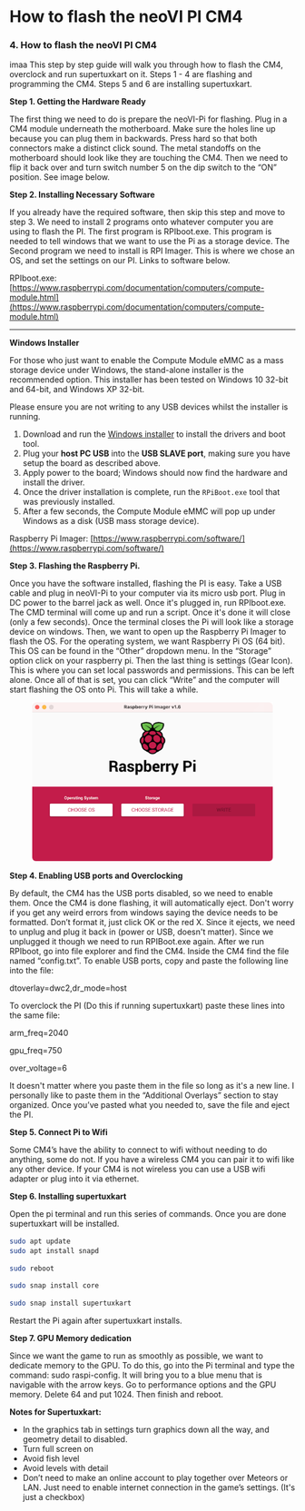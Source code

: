 # How to flash the neoVI PI CM4

### 4. How to flash the neoVI PI CM4

imaa This step by step guide will walk you through how to flash the CM4, overclock and run supertuxkart on it. Steps 1 - 4 are flashing and programming the CM4. Steps 5 and 6 are installing supertuxkart.

**Step 1. Getting the Hardware Ready**

The first thing we need to do is prepare the neoVI-Pi for flashing. Plug in a CM4 module underneath the motherboard. Make sure the holes line up because you can plug them in backwards. Press hard so that both connectors make a distinct click sound. The metal standoffs on the motherboard should look like they are touching the CM4. Then we need to flip it back over and turn switch number 5 on the dip switch to the “ON” position. See image below.

**Step 2. Installing Necessary Software**

If you already have the required software, then skip this step and move to step 3. We need to install 2 programs onto whatever computer you are using to flash the PI. The first program is RPIboot.exe. This program is needed to tell windows that we want to use the Pi as a storage device. The Second program we need to install is RPI Imager. This is where we chose an OS, and set the settings on our PI. Links to software below.

RPIboot.exe: [https://www.raspberrypi.com/documentation/computers/compute-module.html](https://www.raspberrypi.com/documentation/computers/compute-module.html)

****

**Windows Installer**

For those who just want to enable the Compute Module eMMC as a mass storage device under Windows, the stand-alone installer is the recommended option. This installer has been tested on Windows 10 32-bit and 64-bit, and Windows XP 32-bit.

Please ensure you are not writing to any USB devices whilst the installer is running.

1. Download and run the [Windows installer](https://github.com/raspberrypi/usbboot/raw/master/win32/rpiboot\_setup.exe) to install the drivers and boot tool.
2. Plug your **host PC USB** into the **USB SLAVE port**, making sure you have setup the board as described above.
3. Apply power to the board; Windows should now find the hardware and install the driver.
4. Once the driver installation is complete, run the `RPiBoot.exe` tool that was previously installed.
5. After a few seconds, the Compute Module eMMC will pop up under Windows as a disk (USB mass storage device).

Raspberry Pi Imager: [https://www.raspberrypi.com/software/](https://www.raspberrypi.com/software/)

**Step 3. Flashing the Raspberry Pi.**

Once you have the software installed, flashing the PI is easy. Take a USB cable and plug in neoVI-Pi to your computer via its micro usb port. Plug in DC power to the barrel jack as well. Once it's plugged in, run RPIboot.exe. The CMD terminal will come up and run a script. Once it's done it will close (only a few seconds). Once the terminal closes the Pi will look like a storage device on windows. Then, we want to open up the Raspberry Pi Imager to flash the OS. For the operating system, we want Raspberry Pi OS (64 bit). This OS can be found in the “Other” dropdown menu. In the “Storage” option click on your raspberry pi. Then the last thing is settings (Gear Icon). This is where you can set local passwords and permissions. This can be left alone. Once all of that is set, you can click “Write” and the computer will start flashing the OS onto Pi. This will take a while.

<figure><img src=".gitbook/assets/md-bfd602be71b2c1099b91877aed3b41f0.png" alt=""><figcaption></figcaption></figure>

**Step 4. Enabling USB ports and Overclocking**

By default, the CM4 has the USB ports disabled, so we need to enable them. Once the CM4 is done flashing, it will automatically eject. Don't worry if you get any weird errors from windows saying the device needs to be formatted. Don’t format it, just click OK or the red X. Since it ejects, we need to unplug and plug it back in (power or USB, doesn't matter). Since we unplugged it though we need to run RPIBoot.exe again. After we run RPIboot, go into file explorer and find the CM4. Inside the CM4 find the file named “config.txt”. To enable USB ports, copy and paste the following line into the file:

dtoverlay=dwc2,dr\_mode=host

To overclock the PI (Do this if running supertuxkart) paste these lines into the same file:

arm\_freq=2040&#x20;

gpu\_freq=750&#x20;

over\_voltage=6

It doesn't matter where you paste them in the file so long as it's a new line. I personally like to paste them in the “Additional Overlays” section to stay organized. Once you’ve pasted what you needed to, save the file and eject the PI.

**Step 5. Connect Pi to Wifi**

Some CM4’s have the ability to connect to wifi without needing to do anything, some do not. If you have a wireless CM4 you can pair it to wifi like any other device. If your CM4 is not wireless you can use a USB wifi adapter or plug into it via ethernet.

**Step 6. Installing supertuxkart**

Open the pi terminal and run this series of commands. Once you are done supertuxkart will be installed.

```bash
sudo apt update
sudo apt install snapd
```

```bash
sudo reboot
```

```bash
sudo snap install core
```

```bash
sudo snap install supertuxkart
```

Restart the Pi again after supertuxkart installs.

**Step 7. GPU Memory dedication**

Since we want the game to run as smoothly as possible, we want to dedicate memory to the GPU. To do this, go into the Pi terminal and type the command: sudo raspi-config. It will bring you to a blue menu that is navigable with the arrow keys. Go to performance options and the GPU memory. Delete 64 and put 1024. Then finish and reboot.

**Notes for Supertuxkart:**

* In the graphics tab in settings turn graphics down all the way, and geometry detail to disabled.&#x20;
* Turn full screen on&#x20;
* Avoid fish level&#x20;
* Avoid levels with detail
* Don’t need to make an online account to play together over Meteors or LAN. Just need to enable internet connection in the game’s settings. (It's just a checkbox)
